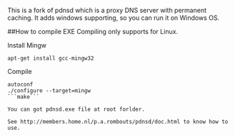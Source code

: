 This is a fork of pdnsd which is a proxy DNS server with permanent caching.
It adds windows supporting, so you can run it on Windows OS.

##How to compile EXE
Compiling only supports for Linux.

Install Mingw

```apt-get install gcc-mingw32```

Compile

```
autoconf
./configure --target=mingw
```make```

You can got pdnsd.exe file at root forlder.

See http://members.home.nl/p.a.rombouts/pdnsd/doc.html to know how to use.
